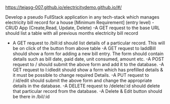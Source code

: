 https://tejasg-007.github.io/electricitydemo.github.io/#/

Develop a pseudo FullStack application in any tech-stack which manages electricity bill record for a house
[Minimum Requirement] (entry level)
-CRUD App (Create,Read, Update, Delete)
-A GET request to the base URL should list a table with all previous months electricity bill record
- A GET request to /bill:id should list details of a particular record. This will be on click of the button from above table
-A GET request to laddBill should show a form for adding a new bill entry. The form should contain details such as bill date, paid date, unit consumed, amount etc.
-A POST request to / should submit the above form and add it to the database.
-A GET request to I:idledit should show a form which has prefilled details & it must be possible to change required Details.
-A PUT request to /:id/edit should submit the above form and change the appropriate details in the database.
-A DELETE request to /delete/:id should delete that particular record from the database.
-A Delete & Edit button should be there in /bil/:id
